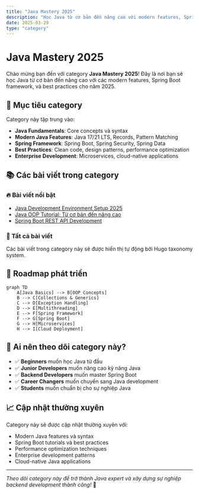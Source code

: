 ```yaml
---
title: "Java Mastery 2025"
description: "Học Java từ cơ bản đến nâng cao với modern features, Spring Boot, và best practices cho năm 2025"
date: 2025-03-29
type: "category"
---
```


# Java Mastery 2025

Chào mừng bạn đến với category **Java Mastery 2025**! Đây là nơi bạn sẽ học Java từ cơ bản đến nâng cao với các modern features, Spring Boot framework, và best practices cho năm 2025.

## 🎯 Mục tiêu category

Category này tập trung vào:
- **Java Fundamentals**: Core concepts và syntax
- **Modern Java Features**: Java 17/21 LTS, Records, Pattern Matching
- **Spring Framework**: Spring Boot, Spring Security, Spring Data
- **Best Practices**: Clean code, design patterns, performance optimization
- **Enterprise Development**: Microservices, cloud-native applications

## 📚 Các bài viết trong category

### 🔥 Bài viết nổi bật

- [Java Development Environment Setup 2025](/posts/java-setup-tutorial/)
- [Java OOP Tutorial: Từ cơ bản đến nâng cao](/posts/java-oop-tutorial/)
- [Spring Boot REST API Development](/posts/spring-boot-rest-api/)

### 📖 Tất cả bài viết

Các bài viết trong category này sẽ được hiển thị tự động bởi Hugo taxonomy system.

## 🚀 Roadmap phát triển

```mermaid
graph TD
    A[Java Basics] --> B[OOP Concepts]
    B --> C[Collections & Generics]
    C --> D[Exception Handling]
    D --> E[Multithreading]
    E --> F[Spring Framework]
    F --> G[Spring Boot]
    G --> H[Microservices]
    H --> I[Cloud Deployment]
```

## 🎯 Ai nên theo dõi category này?

- ✅ **Beginners** muốn học Java từ đầu
- ✅ **Junior Developers** muốn nâng cao kỹ năng Java
- ✅ **Backend Developers** muốn master Spring Boot
- ✅ **Career Changers** muốn chuyển sang Java development
- ✅ **Students** muốn chuẩn bị cho sự nghiệp Java

## 📈 Cập nhật thường xuyên

Category này sẽ được cập nhật thường xuyên với:
- Modern Java features và syntax
- Spring Boot tutorials và best practices
- Performance optimization techniques
- Enterprise development patterns
- Cloud-native Java applications

---

*Theo dõi category này để trở thành Java expert và xây dựng sự nghiệp backend development thành công!* 🚀
